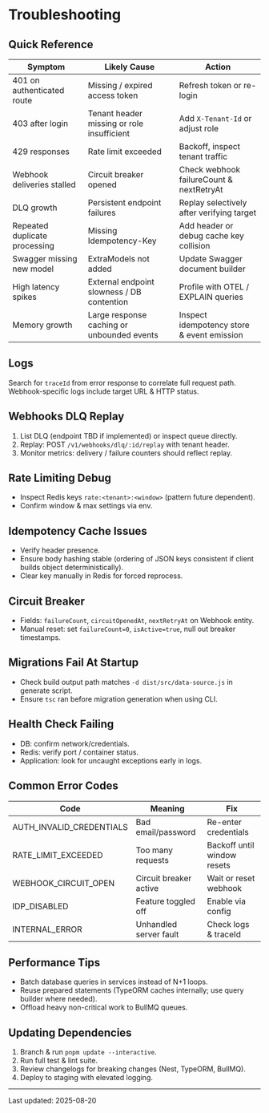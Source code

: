 # Troubleshooting

## Quick Reference
| Symptom | Likely Cause | Action |
|---------|--------------|--------|
| 401 on authenticated route | Missing / expired access token | Refresh token or re-login |
| 403 after login | Tenant header missing or role insufficient | Add `X-Tenant-Id` or adjust role |
| 429 responses | Rate limit exceeded | Backoff, inspect tenant traffic |
| Webhook deliveries stalled | Circuit breaker opened | Check webhook failureCount & nextRetryAt |
| DLQ growth | Persistent endpoint failures | Replay selectively after verifying target |
| Repeated duplicate processing | Missing Idempotency-Key | Add header or debug cache key collision |
| Swagger missing new model | ExtraModels not added | Update Swagger document builder |
| High latency spikes | External endpoint slowness / DB contention | Profile with OTEL / EXPLAIN queries |
| Memory growth | Large response caching or unbounded events | Inspect idempotency store & event emission |

## Logs
Search for `traceId` from error response to correlate full request path. Webhook-specific logs include target URL & HTTP status.

## Webhooks DLQ Replay
1. List DLQ (endpoint TBD if implemented) or inspect queue directly.
2. Replay: POST `/v1/webhooks/dlq/:id/replay` with tenant header.
3. Monitor metrics: delivery / failure counters should reflect replay.

## Rate Limiting Debug
- Inspect Redis keys `rate:<tenant>:<window>` (pattern future dependent).
- Confirm window & max settings via env.

## Idempotency Cache Issues
- Verify header presence.
- Ensure body hashing stable (ordering of JSON keys consistent if client builds object deterministically).
- Clear key manually in Redis for forced reprocess.

## Circuit Breaker
- Fields: `failureCount`, `circuitOpenedAt`, `nextRetryAt` on Webhook entity.
- Manual reset: set `failureCount=0`, `isActive=true`, null out breaker timestamps.

## Migrations Fail At Startup
- Check build output path matches `-d dist/src/data-source.js` in generate script.
- Ensure `tsc` ran before migration generation when using CLI.

## Health Check Failing
- DB: confirm network/credentials.
- Redis: verify port / container status.
- Application: look for uncaught exceptions early in logs.

## Common Error Codes
| Code | Meaning | Fix |
|------|---------|-----|
| AUTH_INVALID_CREDENTIALS | Bad email/password | Re-enter credentials |
| RATE_LIMIT_EXCEEDED | Too many requests | Backoff until window resets |
| WEBHOOK_CIRCUIT_OPEN | Circuit breaker active | Wait or reset webhook |
| IDP_DISABLED | Feature toggled off | Enable via config |
| INTERNAL_ERROR | Unhandled server fault | Check logs & traceId |

## Performance Tips
- Batch database queries in services instead of N+1 loops.
- Reuse prepared statements (TypeORM caches internally; use query builder where needed).
- Offload heavy non-critical work to BullMQ queues.

## Updating Dependencies
1. Branch & run `pnpm update --interactive`.
2. Run full test & lint suite.
3. Review changelogs for breaking changes (Nest, TypeORM, BullMQ).
4. Deploy to staging with elevated logging.

---
Last updated: 2025-08-20
